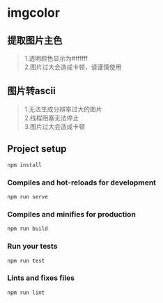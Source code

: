 # imgcolor

## 提取图片主色

>1.透明颜色显示为#ffffff<br />
>2.图片过大会造成卡顿，请谨慎使用

## 图片转ascii

>1.无法生成分辨率过大的图片<br />
>2.线程阻塞无法停止<br />
>3.图片过大会造成卡顿

## Project setup
```
npm install
```

### Compiles and hot-reloads for development
```
npm run serve
```

### Compiles and minifies for production
```
npm run build
```

### Run your tests
```
npm run test
```

### Lints and fixes files
```
npm run lint
```
